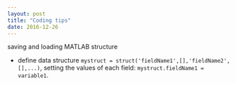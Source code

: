 ```yaml
---
layout: post
title: "Coding tips"
date: 2016-12-26
---
```


saving and loading  MATLAB structure
* define data structure ``mystruct = struct('fieldName1',[],'fieldName2',[],...)``, setting the values of each field: ``mystruct.fieldName1 = variable1``.